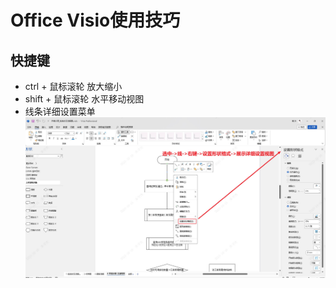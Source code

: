 # Office Visio使用技巧

## 快捷键
- ctrl + 鼠标滚轮  放大缩小 
- shift + 鼠标滚轮  水平移动视图
- 线条详细设置菜单
![](img/Snipaste_2023-10-16_10-28-37.jpg)